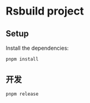 # Rsbuild project

## Setup

Install the dependencies:

```bash
pnpm install
```

## 开发


```bash
pnpm release
```
